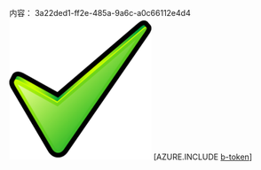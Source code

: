 内容： 3a22ded1-ff2e-485a-9a6c-a0c66112e4d4![图像](16e98928-0d44-4289-8f49-bb2924efb87e.png)
[AZURE.INCLUDE [b-token](670a6ecd-3d33-417f-bdf0-fa3444d4f876.md)]
